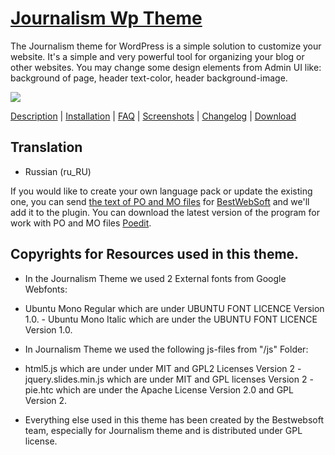 <a href="http://bestwebsoft.com/theme/journalism/" target=_blank>Journalism Wp Theme</a>
===================

The Journalism theme for WordPress is a simple solution to customize your website. It's a simple and very powerful tool for organizing your blog or other websites. You may change some design elements from Admin UI like: background of page, header text-color, header background-image.

<img src="http://bestwebsoft.com/wp-content/uploads/2013/12/banner1.jpg" />

<a href="http://bestwebsoft.com/products/journalism/description" target=_blank>Description</a> | 
<a href="http://bestwebsoft.com/products/journalism/installation" target=_blank>Installation</a> | 
<a href="http://bestwebsoft.com/products/journalism/faq" target=_blank>FAQ</a> | 
<a href="http://bestwebsoft.com/products/journalism/screenshots" target=_blank>Screenshots</a> | 
<a href="http://bestwebsoft.com/products/journalism/changelog" target=_blank>Changelog</a> | 
<a href="http://bestwebsoft.com/products/journalism/download" target=_blank>Download</a>

Translation
-----------------------------
* Russian (ru_RU)

If you would like to create your own language pack or update the existing one, you can send <a href="http://codex.wordpress.org/Translating_WordPress" target="_blank">the text of PO and MO files</a> for <a href="http://support.bestwebsoft.com" target="_blank">BestWebSoft</a> and we'll add it to the plugin. You can download the latest version of the program for work with PO and MO files  <a href="http://www.poedit.net/download.php" target="_blank">Poedit</a>.


Copyrights for Resources used in this theme.
-----------------------------

* In the Journalism Theme we used 2 External fonts from Google Webfonts:
 - Ubuntu Mono Regular which are under UBUNTU FONT LICENCE Version 1.0. - Ubuntu Mono Italic which are under the UBUNTU FONT LICENCE Version 1.0.
* In Journalism Theme we used the following js-files from "/js" Folder:
 - html5.js which are under under MIT and GPL2 Licenses Version 2 - jquery.slides.min.js which are under MIT and GPL licenses Version 2 - pie.htc which are under the Apache License Version 2.0 and GPL Version 2.
* Everything else used in this theme has been created by the Bestwebsoft team,
especially for Journalism theme and is distributed under GPL license.
